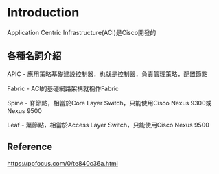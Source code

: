 # Introduction #

Application Centric Infrastructure(ACI)是Cisco開發的

## 各種名詞介紹 ##

APIC - 應用策略基礎建設控制器，也就是控制器，負責管理策略，配置節點

Fabric - ACI的基礎網路架構就稱作Fabric 

Spine - 脊節點，相當於Core Layer Switch，只能使用Cisco Nexus 9300或Nexus 9500 

Leaf - 葉節點，相當於Access Layer Switch，只能使用Cisco Nexus 9500 


## Reference ## 

https://ppfocus.com/0/te840c36a.html